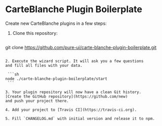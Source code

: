 # CarteBlanche Plugin Boilerplate

Сreate new CarteBlanche plugins in a few steps:

1. Clone this repository:

   ```sh
  git clone https://github.com/pure-ui/carte-blanche-plugin-boilerplate.git
   ```

2. Execute the wizard script. It will ask you a few questions
   and fill all files with your data.

    ```sh
   node ./carte-blanche-plugin-boilerplate/start
    ```

3. Your plugin repository will now have a clean Git history.
   [Create the GitHub repository](https://github.com/new)
   and push your project there.

4. Add your project to [Travis CI](https://travis-ci.org).

5. Fill `CHANGELOG.md` with initial version and release it to npm.
